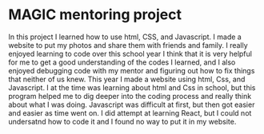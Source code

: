 # MAGIC mentoring project
In this project I learned how to use html, CSS, and Javascript. I made a website to put my photos and share them with friends and family.
I really enjoyed learning to code over this school year I think that it is very helpful for me to get a good understanding of the codes I learned, and I also enjoyed debugging code with my mentor and figuring out how to fix things that neither of us knew. This year I made a website using html, Css, and Javascript. I at the time was learning about html and Css in school, but this program helped me to dig deeper into the coding process and really think about what I was doing. Javascript was difficult at first, but then got easier and easier as time went on. I did attempt at learning React, but I could not undersatnd how to code it and I found no way to put it in my website.
